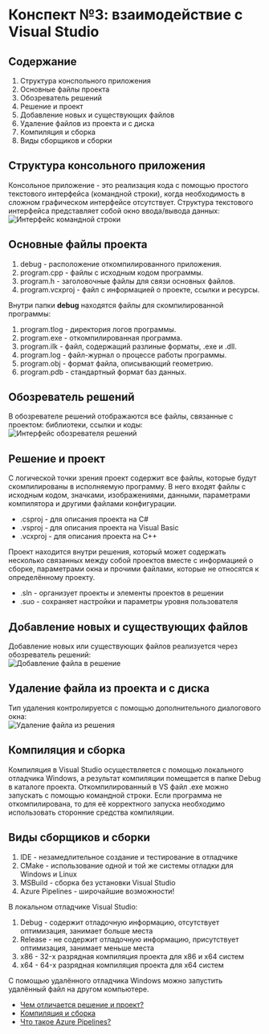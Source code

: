 # Конспект №3: взаимодействие с Visual Studio
## Содержание
1. Структура конспольного приложения
2. Основные файлы проекта
3. Обозреватель решений
4. Решение и проект
5. Добавление новых и существующих файлов
6. Удаление файлов из проекта и с диска
7. Компиляция и сборка
8. Виды сборщиков и сборки

## Структура консольного приложения
Консольное приложение - это реализация кода с помощью простого текстового интерфейса (командной строки), когда необходимость в сложном графическом интерфейсе отсутствует. Структура текстового интерфейса представляет собой окно ввода/вывода данных:
![Интерфейс командной строки](https://github.com/Mikibirev/OOP-Projects/blob/main/oop_screenshots/Screenshot_1.png)
## Основные файлы проекта
1. debug - расположение откомпилированного приложения.
2. program.cpp - файлы с исходным кодом программы.
3. program.h - заголовочные файлы для связи основных файлов.
4. program.vcxproj - файл с информацией о проекте, ссылки и ресурсы.

Внутри папки **debug** находятся файлы для скомпилированной программы:
1. program.tlog - директория логов программы.
2. program.exe - откомпилированная программа.
3. program.ilk - файл, содержащий разлиные форматы, .exe и .dll.
4. program.log - файл-журнал о процессе работы программы.
5. program.obj - формат файла, описывающий геометрию.
6. program.pdb - стандартный формат баз данных.

## Обозреватель решений
В обозревателе решений отображаются все файлы, связанные с проектом: библиотеки, ссылки и коды: <br>
![Интерфейс обозревателя решений](https://github.com/Mikibirev/OOP-Projects/blob/main/oop_screenshots/Screenshot_2.png)

## Решение и проект
С логической точки зрения проект содержит все файлы, которые будут скомпилированы в исполняемую программу. В него входят файлы с исходным кодом, значками, изображениями, данными, параметрами компилятора и другими файлами конфигурации.
- .csproj - для описания проекта на C#
- .vsproj - для описания проекта на Visual Basic
- .vcxproj - для описания проекта на C++

Проект находится внутри решения, который может содержать несколько связанных между собой проектов вместе с информацией о сборке, параметрами окна и прочими файлами, которые не относятся к определённому проекту.
- .sln - организует проекты и элементы проектов в решении
- .suo - сохраняет настройки и параметры уровня пользователя

## Добавление новых и существующих файлов
Добавление новых или существующих файлов реализуется через обозреватель решений: <br>
![Добавление файла в решение](https://github.com/Mikibirev/OOP-Projects/blob/main/oop_screenshots/Screenshot_3.png)

## Удаление файла из проекта и с диска
Тип удаления контролируется с помощью дополнительного диалогового окна: <br>
![Удаление файла из решения](https://github.com/Mikibirev/OOP-Projects/blob/main/oop_screenshots/Screenshot_4.png)

## Компиляция и сборка
Компиляция в Visual Studio осуществляется с помощью локального отладчика Windows, а результат компиляции помещается в папке Debug в каталоге проекта. Откомпилированный в VS файл .exe можно запускать с помощью командной строки. Если программа не откомпилирована, то для её корректного запуска необходимо использовать сторонние средства компиляции.

## Виды сборщиков и сборки
1. IDE - незамедлительное создание и тестирование в отладчике
2. CMake - использование одной и той же системы отладки для Windows и Linux
3. MSBuild - сборка без установки Visual Studio
4. Azure Pipelines - широчайшие возможности!

В локальном отладчике Visual Studio:
1. Debug - содержит отладочную информацию, отсутствует оптимизация, занимает больше места
2. Release - не содержит отладочную информацию, присутствует оптимизация, занимает меньше места
3. x86 - 32-х разрядная компиляция проекта для x86 и x64 систем
4. x64 - 64-х разрядная компиляция проекта для x64 систем

С помощью удалённого отладчика Windows можно запустить удалённый файл на другом компьютере.
- [Чем отличается решение и проект?](https://docs.microsoft.com/ru-ru/visualstudio/ide/solutions-and-projects-in-visual-studio?view=vs-2022)
- [Компиляция и сборка](https://docs.microsoft.com/ru-ru/visualstudio/ide/compiling-and-building-in-visual-studio?view=vs-2022)
- [Что такое Azure Pipelines?](https://docs.microsoft.com/ru-ru/azure/azure-resource-manager/templates/deployment-tutorial-pipeline)
